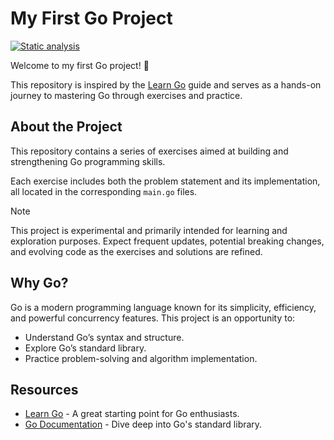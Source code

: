 # My First Go Project

[![Static analysis](https://github.com/vinceAmstoutz/my-first-go-project/actions/workflows/static.yaml/badge.svg)](https://github.com/vinceAmstoutz/my-first-go-project/actions/workflows/static.yaml)

Welcome to my first Go project! 🎉 

This repository is inspired by the [Learn Go](https://go.dev/learn/) guide and serves as a hands-on journey to mastering Go through exercises and practice.

## About the Project

This repository contains a series of exercises aimed at building and strengthening Go programming skills. 

Each exercise includes both the problem statement and its implementation, all located in the corresponding `main.go` files.

> [!NOTE]
> This project is experimental and primarily intended for learning and exploration purposes.
> Expect frequent updates, potential breaking changes, and evolving code as the exercises and solutions are refined.

## Why Go?

Go is a modern programming language known for its simplicity, efficiency, and powerful concurrency features. This project is an opportunity to:

- Understand Go’s syntax and structure.
- Explore Go’s standard library.
- Practice problem-solving and algorithm implementation.

## Resources

- [Learn Go](https://go.dev/learn/) - A great starting point for Go enthusiasts.
- [Go Documentation](https://pkg.go.dev/std) - Dive deep into Go's standard library.
